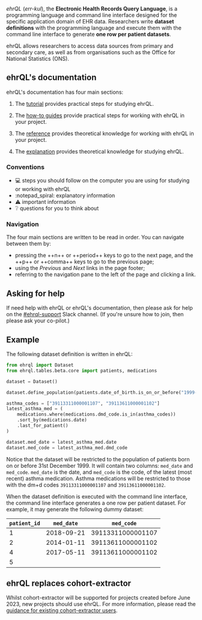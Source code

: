 *ehrQL* (*err-kul*), the **Electronic Health Records Query Language**,
is a programming language and command line interface designed for the specific application domain of EHR data.
Researchers write **dataset definitions** with the programming language
and execute them with the command line interface to generate **one row per patient datasets**.

ehrQL allows researchers to access data sources from primary and secondary care,
as well as from organisations such as the Office for National Statistics (ONS).

## ehrQL's documentation

ehrQL's documentation has four main sections:

1. The [tutorial](tutorial/index.md) provides practical steps for studying ehrQL.

1. The [how-to guides](how-to/index.md) provide practical steps for working with ehrQL in your project.

1. The [reference](reference/index.md) provides theoretical knowledge for working with ehrQL in your project.

1. The [explanation](explanation/index.md) provides theoretical knowledge for studying ehrQL.

### Conventions

* :computer: steps you should follow on the computer you are using for studying or working with ehrQL
* :notepad_spiral: explanatory information
* :warning: important information
* :grey_question: questions for you to think about

### Navigation

The four main sections are written to be read in order.
You can navigate between them by:

* pressing the ++n++ or ++period++ keys to go to the next page, and the ++p++ or ++comma++ keys to go to the previous page;
* using the *Previous* and *Next* links in the page footer;
* referring to the navigation pane to the left of the page and clicking a link.

## Asking for help

If need help with ehrQL or ehrQL's documentation,
then please ask for help on the
[#ehrql-support](https://bennettoxford.slack.com/archives/C04DVD1UQC9)
Slack channel.
(If you're unsure how to join, then please ask your co-pilot.)

## Example

The following dataset definition is written in ehrQL:

```python
from ehrql import Dataset
from ehrql.tables.beta.core import patients, medications

dataset = Dataset()

dataset.define_population(patients.date_of_birth.is_on_or_before("1999-12-31"))

asthma_codes = ["39113311000001107", "39113611000001102"]
latest_asthma_med = (
    medications.where(medications.dmd_code.is_in(asthma_codes))
    .sort_by(medications.date)
    .last_for_patient()
)

dataset.med_date = latest_asthma_med.date
dataset.med_code = latest_asthma_med.dmd_code
```

Notice that the dataset will be restricted to the population of patients born on or before 31st December 1999.
It will contain two columns: `med_date` and `med_code`.
`med_date` is the date, and `med_code` is the code, of the latest (most recent) asthma medication.
Asthma medications will be restricted to those with the dm+d codes `39113311000001107` and `39113611000001102`.

When the dataset definition is executed with the command line interface,
the command line interface generates a one row per patient dataset.
For example, it may generate the following dummy dataset:

| `patient_id` | `med_date` | `med_code`        |
|--------------|------------|-------------------|
| 1            | 2018-09-21 | 39113311000001107 |
| 2            | 2014-01-11 | 39113611000001102 |
| 4            | 2017-05-11 | 39113611000001102 |
| 5            |            |                   |

## ehrQL replaces cohort-extractor

Whilst cohort-extractor will be supported for projects created before June 2023,
new projects should use ehrQL.
For more information,
please read the [guidance for existing cohort-extractor users](explanation/guidance-for-existing-cohort-extractor-users.md).
